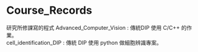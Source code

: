 # Course_Records
研究所修課寫的程式
Advanced_Computer_Vision : 傳統DIP 使用 C/C++ 的作業。<br>
cell_identification_DIP : 傳統 DIP 使用 python 做細胞辨識專案。

